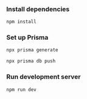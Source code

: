 ### Install dependencies

```bash
npm install
```

### Set up Prisma

```bash
npx prisma generate

npx prisma db push
```

### Run development server 
```bash
npm run dev
```
